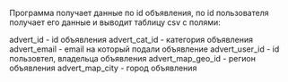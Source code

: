 Программа получает данные по id объявления, 
по id пользователя получает его данные и
выводит таблицу csv с полями:

advert_id - id объявления
advert_cat_id - категория объявления
advert_email - email на который подали объявление
advert_user_id - id пользовтел, владельца объявления
advert_map_geo_id - регион объявления
advert_map_city - город объявления




